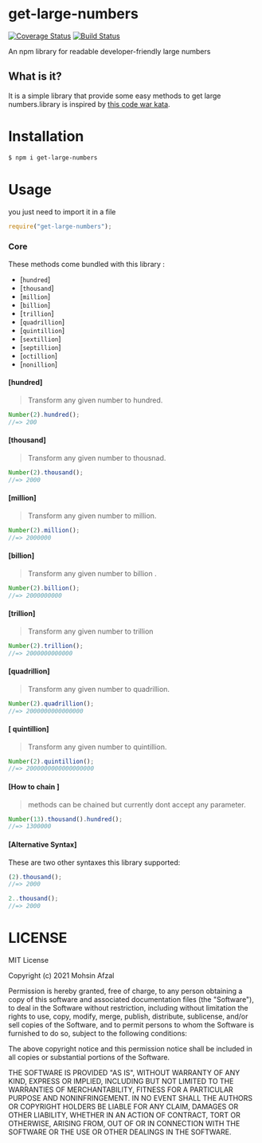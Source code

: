 # get-large-numbers

[![Coverage Status](https://coveralls.io/repos/github/Mohsin41/large-numbers/badge.svg)](https://coveralls.io/github/Mohsin41/large-numbers)
[![Build Status](https://travis-ci.com/Mohsin41/large-numbers.svg?branch=main)](https://travis-ci.com/Mohsin41/large-numbers)

An npm library for readable developer-friendly large numbers

## What is it?

It is a simple library that provide some easy methods to get large numbers.library is inspired by [this code war kata](https://www.codewars.com/kata/5b57a9bec19d96c0b80000c9/discuss/javascript).

# Installation

```sh
$ npm i get-large-numbers
```

# Usage

you just need to import it in a file

```js
require("get-large-numbers");
```

### Core

These methods come bundled with this library :

- [`hundred`]
- [`thousand`]
- [`million`]
- [`billion`]
- [`trillion`]
- [`quadrillion`]
- [`quintillion`]
- [`sextillion`]
- [`septillion`]
- [`octillion`]
- [`nonillion`]

#### [hundred]

> Transform any given number to hundred.

```js
Number(2).hundred();
//=> 200
```

#### [thousand]

> Transform any given number to thousnad.

```js
Number(2).thousand();
//=> 2000
```

#### [million]

> Transform any given number to million.

```js
Number(2).million();
//=> 2000000
```

#### [billion]

> Transform any given number to billion .

```js
Number(2).billion();
//=> 2000000000
```

#### [trillion]

> Transform any given number to trillion

```js
Number(2).trillion();
//=> 2000000000000
```

#### [quadrillion]

> Transform any given number to quadrillion.

```js
Number(2).quadrillion();
//=> 2000000000000000
```

#### [ quintillion]

> Transform any given number to quintillion.

```js
Number(2).quintillion();
//=> 2000000000000000000
```

#### [How to chain ]

> methods can be chained but currently dont accept any parameter.

```js
Number(13).thousand().hundred();
//=> 1300000
```

#### [Alternative Syntax]

These are two other syntaxes this library supported:

```js
(2).thousand();
//=> 2000

2..thousand();
//=> 2000

```

# LICENSE

MIT License

Copyright (c) 2021 Mohsin Afzal

Permission is hereby granted, free of charge, to any person obtaining a copy
of this software and associated documentation files (the "Software"), to deal
in the Software without restriction, including without limitation the rights
to use, copy, modify, merge, publish, distribute, sublicense, and/or sell
copies of the Software, and to permit persons to whom the Software is
furnished to do so, subject to the following conditions:

The above copyright notice and this permission notice shall be included in all
copies or substantial portions of the Software.

THE SOFTWARE IS PROVIDED "AS IS", WITHOUT WARRANTY OF ANY KIND, EXPRESS OR
IMPLIED, INCLUDING BUT NOT LIMITED TO THE WARRANTIES OF MERCHANTABILITY,
FITNESS FOR A PARTICULAR PURPOSE AND NONINFRINGEMENT. IN NO EVENT SHALL THE
AUTHORS OR COPYRIGHT HOLDERS BE LIABLE FOR ANY CLAIM, DAMAGES OR OTHER
LIABILITY, WHETHER IN AN ACTION OF CONTRACT, TORT OR OTHERWISE, ARISING FROM,
OUT OF OR IN CONNECTION WITH THE SOFTWARE OR THE USE OR OTHER DEALINGS IN THE
SOFTWARE.
